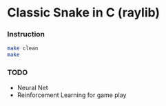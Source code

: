 # Classic Snake in C (raylib)

### Instruction
```sh
make clean
make
```
### TODO
- Neural Net
- Reinforcement Learning for game play

